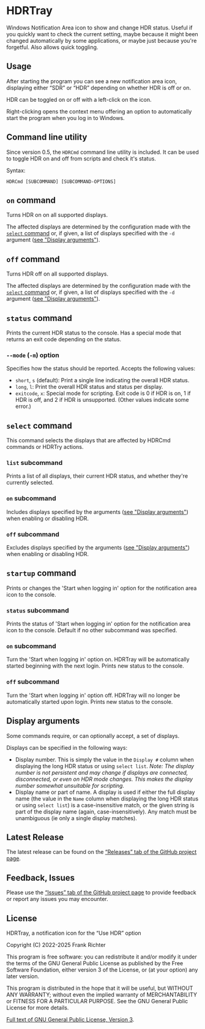 HDRTray
=======
Windows Notification Area icon to show and change HDR status.
Useful if you quickly want to check the current setting, maybe because it might been changed automatically by some applications, or maybe just because you're forgetful.
Also allows quick toggling.

Usage
-----
After starting the program you can see a new notification area icon, displaying
either “SDR” or “HDR” depending on whether HDR is off or on.

HDR can be toggled on or off with a left-click on the icon.

Right-clicking opens the context menu offering an option to automatically start
the program when you log in to Windows.

Command line utility
--------------------
Since version 0.5, the `HDRCmd` command line utility is included. It can be used to toggle HDR on and off from scripts and check it's status.

Syntax:

    HDRCmd [SUBCOMMAND] [SUBCOMMAND-OPTIONS]

## `on` command
Turns HDR on on all supported displays.

The affected displays are determined by the configuration made with the [`select` command](#select-command) or,
if given, a list of displays specified with the `-d` argument ([see "Display arguments"](#display-arguments)).

## `off` command
Turns HDR off on all supported displays.

The affected displays are determined by the configuration made with the [`select` command](#select-command) or,
if given, a list of displays specified with the `-d` argument ([see "Display arguments"](#display-arguments)).

## `status` command
Prints the current HDR status to the console. Has a special mode that returns an exit code depending on the status.

### `--mode` (`-m`) option
Specifies how the status should be reported. Accepts the following values:

* `short`, `s` (default): Print a single line indicating the overall HDR status.
* `long`, `l`: Print the overall HDR status and status per display.
* `exitcode`, `x`: Special mode for scripting. Exit code is 0 if HDR is on, 1 if HDR is off, and 2 if HDR is unsupported. (Other values indicate some error.)

## `select` command
This command selects the displays that are affected by HDRCmd commands or HDRTry actions.

### `list` subcommand
Prints a list of all displays, their current HDR status, and whether they're currently selected.

### `on` subcommand
Includes displays specified by the arguments ([see "Display arguments"](#display-arguments)) when enabling or disabling HDR.

### `off` subcommand
Excludes displays specified by the arguments ([see "Display arguments"](#display-arguments)) when enabling or disabling HDR.

## `startup` command
Prints or changes the 'Start when logging in' option for the notification area icon to the console.

### `status` subcommand
Prints the status of 'Start when logging in' option for the notification area icon to the console. Default if no other subcommand was specified.

### `on` subcommand
Turn the 'Start when logging in' option on. HDRTray will be automatically started beginning with the next login. Prints new status to the console.

### `off` subcommand
Turn the 'Start when logging in' option off. HDRTray will no longer be automatically started upon login. Prints new status to the console.

## Display arguments
Some commands require, or can optionally accept, a set of displays.

Displays can be specified in the following ways:

* Display number. This is simply the value in the `Display #` column when displaying the long HDR status or using `select list`. _Note: The display number is not persistent and may change if displays are connected, disconnected, or even on HDR mode changes. This makes the display number somewhat unsuitable for scripting._
* Display name or part of name. A display is used if either the full display name (the value in the `Name` column when displaying the long HDR status or using `select list`) is a case-insensitive match, or the given string is part of the display name (again, case-insensitively). Any match must be unambiguous (ie only a single display matches).

Latest Release
--------------
The latest release can be found on the [“Releases” tab of the GitHub project page](https://github.com/res2k/HDRTray/releases).

Feedback, Issues
----------------
Please use the [“Issues” tab of the GitHub project page](https://github.com/res2k/HDRTray/issues) to provide feedback or report any issues you may encounter.

License
-------
HDRTray, a notification icon for the “Use HDR” option

Copyright (C) 2022-2025 Frank Richter

This program is free software: you can redistribute it and/or modify
it under the terms of the GNU General Public License as published by
the Free Software Foundation, either version 3 of the License, or
(at your option) any later version.

This program is distributed in the hope that it will be useful,
but WITHOUT ANY WARRANTY; without even the implied warranty of
MERCHANTABILITY or FITNESS FOR A PARTICULAR PURPOSE.  See the
GNU General Public License for more details.

[Full text of GNU General Public License, Version 3](LICENSE.md).
